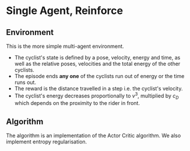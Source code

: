 # Single Agent, Reinforce

## Environment

This is the more simple multi-agent environment.
* The cyclist's state is defined by a pose, velocity, energy and time, as well as the relative poses, velocities and the total energy of the other cyclists.
* The episode ends **any one** of the cyclists run out of energy or the time runs out.
* The reward is the distance travelled in a step i.e. the cyclist's velocity.
* The cyclist's energy decreases proportionally to $v^3$, multiplied by $c_D$ which depends on the proximity to the rider in front.

## Algorithm

The algorithm is an implementation of the Actor Critic algorithm. We also implement entropy regularisation. 
